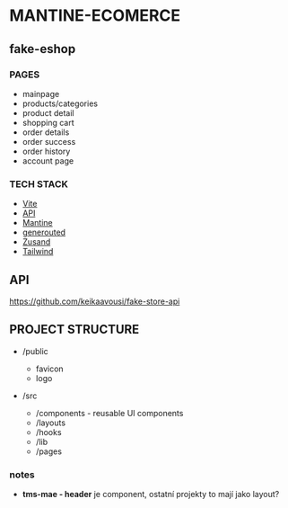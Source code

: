 # MANTINE-ECOMERCE
## fake-eshop

### PAGES
- mainpage
- products/categories
- product detail
- shopping cart
- order details
- order success
- order history
- account page

### TECH STACK

- [Vite](https://vitejs.dev/)
- [API](https://fakestoreapi.com/)
- [Mantine](https://mantine.dev/)
- [generouted](https://github.com/oedotme/generouted)
- [Zusand](https://github.com/pmndrs/zustand)
- [Tailwind](https://tailwindcss.com)

## API
https://github.com/keikaavousi/fake-store-api

## PROJECT STRUCTURE

- /public
  - favicon
  - logo

- /src
  - /components - reusable UI components
  - /layouts
  - /hooks
  - /lib
  - /pages


### notes
- **tms-mae - header** je component, ostatní projekty to mají jako layout?